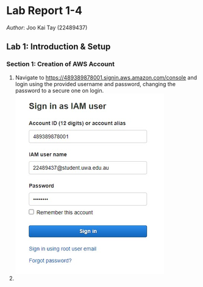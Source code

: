 # Lab Report 1-4

*Author*: Joo Kai Tay (22489437)

## Lab 1: Introduction & Setup

### Section 1: Creation of AWS Account

1. Navigate to https://489389878001.signin.aws.amazon.com/console and login using the provided username and password, changing the password to a secure one on login. ![AWS login screen](https://github.com/Bsubs/CITS5503-Cloud-Computing/blob/main/lab1/Screenshot%202023-08-03%20210712.jpg)
2. 


